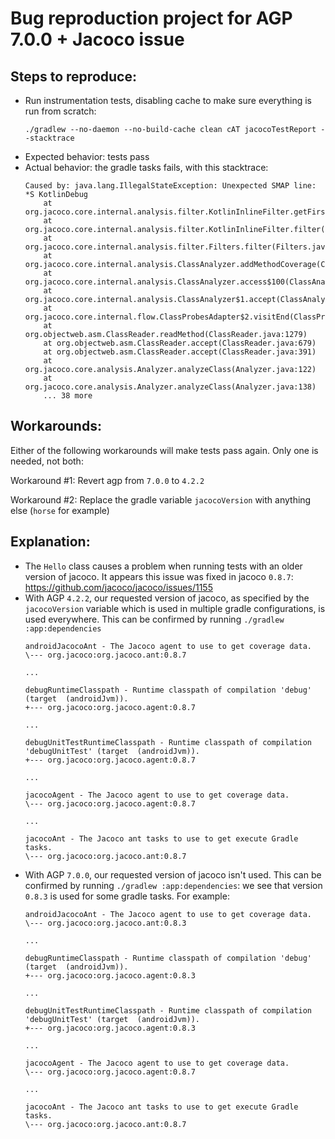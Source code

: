 Bug reproduction project for AGP 7.0.0 + Jacoco issue
=====================================================

Steps to reproduce:
------------------
* Run instrumentation tests, disabling cache to make sure everything is run from scratch:
    ```
    ./gradlew --no-daemon --no-build-cache clean cAT jacocoTestReport --stacktrace
    ``` 
* Expected behavior: tests pass
* Actual behavior: the gradle tasks fails, with this stacktrace:
    ```
    Caused by: java.lang.IllegalStateException: Unexpected SMAP line: *S KotlinDebug
        at org.jacoco.core.internal.analysis.filter.KotlinInlineFilter.getFirstGeneratedLineNumber(KotlinInlineFilter.java:98)
        at org.jacoco.core.internal.analysis.filter.KotlinInlineFilter.filter(KotlinInlineFilter.java:43)
        at org.jacoco.core.internal.analysis.filter.Filters.filter(Filters.java:57)
        at org.jacoco.core.internal.analysis.ClassAnalyzer.addMethodCoverage(ClassAnalyzer.java:110)
        at org.jacoco.core.internal.analysis.ClassAnalyzer.access$100(ClassAnalyzer.java:31)
        at org.jacoco.core.internal.analysis.ClassAnalyzer$1.accept(ClassAnalyzer.java:99)
        at org.jacoco.core.internal.flow.ClassProbesAdapter$2.visitEnd(ClassProbesAdapter.java:89)
        at org.objectweb.asm.ClassReader.readMethod(ClassReader.java:1279)
        at org.objectweb.asm.ClassReader.accept(ClassReader.java:679)
        at org.objectweb.asm.ClassReader.accept(ClassReader.java:391)
        at org.jacoco.core.analysis.Analyzer.analyzeClass(Analyzer.java:122)
        at org.jacoco.core.analysis.Analyzer.analyzeClass(Analyzer.java:138)
        ... 38 more
    ```

Workarounds:
-----------
Either of the following workarounds will make tests pass again. Only one is needed, not both:

Workaround #1: Revert agp from `7.0.0` to `4.2.2`

Workaround #2: Replace the gradle variable `jacocoVersion` with anything else (`horse` for example)

Explanation:
-----------
* The `Hello` class causes a problem when running tests with an older version of jacoco. It appears this issue was fixed in jacoco `0.8.7`: https://github.com/jacoco/jacoco/issues/1155
* With AGP `4.2.2`, our requested version of jacoco, as specified by the `jacocoVersion` variable which is used in multiple gradle configurations, is used everywhere. This can be confirmed by running `./gradlew :app:dependencies`
    ```
    androidJacocoAnt - The Jacoco agent to use to get coverage data.
    \--- org.jacoco:org.jacoco.ant:0.8.7
    
    ...
    
    debugRuntimeClasspath - Runtime classpath of compilation 'debug' (target  (androidJvm)).
    +--- org.jacoco:org.jacoco.agent:0.8.7
    
    ...
    
    debugUnitTestRuntimeClasspath - Runtime classpath of compilation 'debugUnitTest' (target  (androidJvm)).
    +--- org.jacoco:org.jacoco.agent:0.8.7
    
    ...
    
    jacocoAgent - The Jacoco agent to use to get coverage data.
    \--- org.jacoco:org.jacoco.agent:0.8.7
    
    ...
    
    jacocoAnt - The Jacoco ant tasks to use to get execute Gradle tasks.
    \--- org.jacoco:org.jacoco.ant:0.8.7
    ```
* With AGP `7.0.0`, our requested version of jacoco isn't used. This can be confirmed by running `./gradlew :app:dependencies`: we see that version `0.8.3` is used for some gradle tasks. For example:
    ```
    androidJacocoAnt - The Jacoco agent to use to get coverage data.
    \--- org.jacoco:org.jacoco.ant:0.8.3

    ...

    debugRuntimeClasspath - Runtime classpath of compilation 'debug' (target  (androidJvm)).
    +--- org.jacoco:org.jacoco.agent:0.8.3
    
    ...
    
    debugUnitTestRuntimeClasspath - Runtime classpath of compilation 'debugUnitTest' (target  (androidJvm)).
    +--- org.jacoco:org.jacoco.agent:0.8.3
    
    ...
    
    jacocoAgent - The Jacoco agent to use to get coverage data.
    \--- org.jacoco:org.jacoco.agent:0.8.7
    
    ...
    
    jacocoAnt - The Jacoco ant tasks to use to get execute Gradle tasks.
    \--- org.jacoco:org.jacoco.ant:0.8.7

    ```

